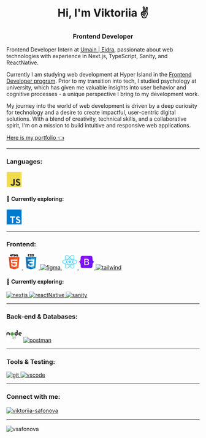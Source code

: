 <h1 align="center">Hi, I'm Viktoriia ✌️</h1>
<h3 align="center">Frontend Developer</h3>
<p>
 Frontend Developer Intern at <a href="https://www.umain.com/">Umain | Eidra</a>, passionate about web technologies with experience in Next.js, TypeScript, Sanity, and ReactNative. 
 
 Currently I am studying web development at Hyper Island in the <a href="https://hyperisland.com/en/programs/diploma-programs/frontend-developer">Frontend Developer program</a>.
 Prior to my transition into tech, I studied psychology at university, which has given me valuable insights into user behavior and cognitive processes - a unique perspective I bring to  my development work.
 
 My journey into the world of web development is driven by a deep curiosity for technology and a desire to create impactful, user-centric digital solutions. With a blend of creativity,  technical skills, and a collaborative spirit, I'm on a mission to build intuitive and responsive web applications.
</p>

<a href= "https://vsafonova-portfolio.netlify.app/" target="_blank" >Here is my portfolio 👈</a>
<hr>

<h3 align="left">Languages:</h3>
<div align="left">
  <a href="https://developer.mozilla.org/en-US/docs/Web/JavaScript" target="_blank" rel="noreferrer"> <img src="https://raw.githubusercontent.com/devicons/devicon/master/icons/javascript/javascript-original.svg" alt="javascript" width="40" height="40"/> </a> 
  <h4> 👀 Currently exploring:</h4>
  <a href="https://www.typescriptlang.org/" target="_blank" rel="noreferrer"> <img src="https://raw.githubusercontent.com/devicons/devicon/master/icons/typescript/typescript-original.svg" alt="typescript" width="40" height="40"/> </a>
</div>
<hr>

<h3 align="left">Frontend:</h3>
<div align="left">
  <a href="https://developer.mozilla.org/en-US/docs/Web/HTML" target="_blank" rel="noreferrer"> <img src="https://raw.githubusercontent.com/devicons/devicon/master/icons/html5/html5-original-wordmark.svg" alt="html5" width="40" height="40"/> </a> 
  <a href="https://developer.mozilla.org/en-US/docs/Web/CSS" target="_blank" rel="noreferrer"> <img src="https://raw.githubusercontent.com/devicons/devicon/master/icons/css3/css3-original-wordmark.svg" alt="css3" width="40" height="40"/> </a>
  <a href="https://www.figma.com" target="_blank" rel="noreferrer"> <img src="https://www.vectorlogo.zone/logos/figma/figma-icon.svg" alt="figma" width="40" height="40"/> </a>
   <a href="https://react.dev" target="_blank" rel="noreferrer"> <img src="https://raw.githubusercontent.com/devicons/devicon/master/icons/react/react-original.svg" alt="react" width="40" height="40"/> </a>
   <a href="https://getbootstrap.com" target="_blank" rel="noreferrer"> <img src="https://raw.githubusercontent.com/devicons/devicon/master/icons/bootstrap/bootstrap-original.svg" alt="bootstrap" width="40" height="40"/> </a>
  <a href="https://tailwindcss.com" target="_blank" rel="noreferrer"> <img src="https://www.vectorlogo.zone/logos/tailwindcss/tailwindcss-icon.svg" alt="tailwind" width="40" height="40"/> </a>
 <h4> 👀 Currently exploring:</h4>
 <a href="https://nextjs.org" target="_blank" rel="noreferrer"> <img src="https://www.vectorlogo.zone/logos/nextjs/nextjs-icon.svg" alt="nextjs" width="40" height="40"/> </a>
 <a href="https://reactnative.dev" target="_blank" rel="noreferrer"> <img src="https://upload.vectorlogo.zone/logos/reactnativedev/images/199b2976-954e-4e42-8d79-12a784e2cdf9.svg" alt="reactNative" width="40" height="40"/> </a>
 <a href="https://www.sanity.io" target="_blank" rel="noreferrer"> <img src="https://upload.wikimedia.org/wikipedia/commons/9/95/Sanity-square-logo.png" alt="sanity" width="40" height="40"/> </a>
</div>
<hr>

<h3 align="left">Back-end & Databases:</h3>
<div align="left">
  <a href="https://nodejs.org" target="_blank" rel="noreferrer"> <img src="https://raw.githubusercontent.com/devicons/devicon/master/icons/nodejs/nodejs-original-wordmark.svg" alt="nodejs" width="40" height="40"/></a> 
   <a href="https://postman.com" target="_blank" rel="noreferrer"> <img src="https://www.vectorlogo.zone/logos/getpostman/getpostman-icon.svg" alt="postman" width="40" height="40"/>   
 </a> 
</div>
<hr>

<h3 align="left">Tools & Testing:</h3>
<div align="left"> 
  <a href="https://git-scm.com/" target="_blank" rel="noreferrer"> <img src="https://www.vectorlogo.zone/logos/git-scm/git-scm-icon.svg" alt="git" width="40" height="40"/> </a> 
  <a href="https://code.visualstudio.com/" target="_blank" rel="noreferrer"> <img src="https://github.com/detain/svg-logos/blob/master/svg/v/visual-studio-code-1.svg" alt="vscode" width="40" height="40"/> </a> 
</div>
<hr>

<h3 align="left">Connect with me:</h3>
<div align="left">
<a href="https://www.linkedin.com/in/viktoriia-safonova-a399291a3/" target="_blank"><img align="center" src="https://raw.githubusercontent.com/rahuldkjain/github-profile-readme-generator/master/src/images/icons/Social/linked-in-alt.svg" alt="viktoriia-safonova" height="30" width="40" /></a>
</div>
<hr>
<div><img align="center" src="https://github-readme-stats.vercel.app/api/top-langs?username=vsafonova&show_icons=true&locale=en&layout=compact" alt="vsafonova" /></div>
